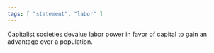 ```yaml
---
tags: [ "statement", "labor" ]
---
```

Capitalist societies devalue labor power in favor of capital to gain an advantage over a population.